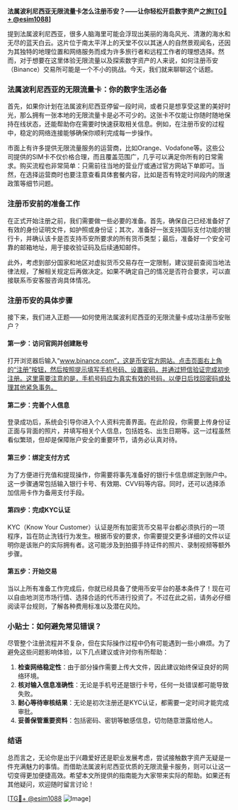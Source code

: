 **法属波利尼西亚无限流量卡怎么注册币安？——让你轻松开启数字资产之旅[[TG💪+ @esim1088](https://t.me/s/esim1088)]**

提到法属波利尼西亚，很多人脑海里可能会浮现出美丽的海岛风光、清澈的海水和无尽的蓝天白云。这片位于南太平洋上的天堂不仅以其迷人的自然景观闻名，还因为其独特的地理位置和网络服务而成为许多旅行者和远程工作者的理想选择。然而，对于想要在这里体验无限流量以及探索数字资产的人来说，如何注册币安（Binance）交易所可能是一个不小的挑战。今天，我们就来聊聊这个话题。

### 法属波利尼西亚的无限流量卡：你的数字生活必备

首先，如果你计划在法属波利尼西亚停留一段时间，或者只是想享受这里的美好时光，那么拥有一张本地的无限流量卡是必不可少的。这张卡不仅能让你随时随地保持在线状态，还能帮助你在需要时快速获取相关信息。例如，在注册币安的过程中，稳定的网络连接能够确保你顺利完成每一步操作。

市面上有许多提供无限流量服务的运营商，比如Orange、Vodafone等。这些公司提供的SIM卡不仅价格合理，而且覆盖范围广，几乎可以满足你所有的日常需求。购买流程也非常简单：只需前往当地的营业厅或通过官方网站下单即可。当然，在选择运营商时也要注意查看具体套餐内容，比如是否有特定时间段内的限速政策等细节问题。

### 注册币安前的准备工作

在正式开始注册之前，我们需要做一些必要的准备。首先，确保自己已经准备好了有效的身份证明文件，如护照或身份证；其次，准备好一张支持国际支付功能的银行卡，并确认该卡是否支持币安所要求的所有货币类型；最后，准备好一个安全可靠的邮箱地址，用于接收验证码及后续通知邮件。

此外，考虑到部分国家和地区对虚拟货币交易存在一定限制，建议提前查阅当地法律法规，了解相关规定后再做决定。如果不确定自己的情况是否符合要求，可以直接联系币安客服咨询具体情况。

### 注册币安的具体步骤

接下来，我们进入正题——如何使用法属波利尼西亚的无限流量卡成功注册币安账户？

#### 第一步：访问官网并创建账号
打开浏览器后输入“www.binance.com”，这是币安官方网站。点击页面右上角的“注册”按钮，然后按照提示填写手机号码、设置密码，并通过短信验证完成初步注册。这里需要注意的是，手机号码应为真实有效的号码，以便日后找回密码或处理其他紧急事务。

#### 第二步：完善个人信息
登录成功后，系统会引导你进入个人资料完善界面。在此阶段，你需要上传身份证正面与背面的照片，并填写相关个人信息，包括姓名、出生日期等。这一过程虽然看似繁琐，但却是保障账户安全的重要环节，请务必认真对待。

#### 第三步：绑定支付方式
为了方便进行充值和提现操作，你需要将事先准备好的银行卡信息绑定到账户中。这一步骤通常包括输入银行卡号、有效期、CVV码等内容。同时，还可以选择添加信用卡作为备用支付手段。

#### 第四步：完成KYC认证
KYC（Know Your Customer）认证是所有加密货币交易平台都必须执行的一项程序，旨在防止洗钱行为发生。根据币安的要求，你需要提交更多详细的文件以证明你是该账户的实际拥有者。这可能涉及到拍摄手持证件的照片、录制视频等额外步骤。

#### 第五步：开始交易
当以上所有准备工作完成后，你就已经具备了使用币安平台的基本条件了！现在可以自由地浏览市场行情、选择合适的代币进行投资了。不过在此之前，请务必仔细阅读平台规则，了解各种费用标准以及潜在风险。

### 小贴士：如何避免常见错误？

尽管整个注册流程并不复杂，但在实际操作过程中仍有可能遇到一些小麻烦。为了避免这些问题影响体验，以下几点建议或许对你有所帮助：

1. **检查网络稳定性**：由于部分操作需要上传大文件，因此建议始终保证良好的网络环境。
2. **核对输入信息准确性**：无论是手机号还是银行卡号，任何一处错误都可能导致失败。
3. **耐心等待审核结果**：无论是初次注册还是KYC认证，都需要一定时间才能完成审批。
4. **妥善保管重要资料**：包括密码、密钥等敏感信息，切勿随意泄露给他人。

### 结语

总而言之，无论你是出于兴趣爱好还是职业发展考虑，尝试接触数字资产无疑是一件充满魅力的事情。而借助法属波利尼西亚优质的无限流量卡服务，则可以让这一切变得更加便捷高效。希望本文所提供的指南能为大家带来实际的帮助。如果还有其他疑问，欢迎随时留言讨论！

[[TG💪+ @esim1088](https://t.me/s/esim1088) ![Image](https://i.postimg.cc/4NQfJmqS/Snipaste-2025-05-13-00-14-12.png)]